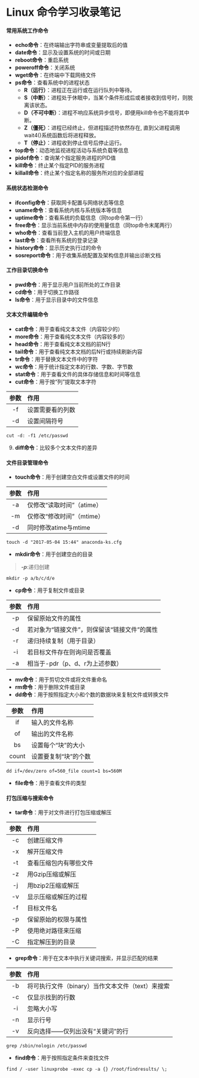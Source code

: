# Linux 命令学习收录笔记

#### 常用系统工作命令
- **echo命令**：在终端输出字符串或变量提取后的值
- **date命令**：显示及设置系统的时间或日期
- **reboot命令**：重启系统
- **poweroff命令**：关闭系统
- **wget命令**：在终端中下载网络文件
- **ps命令**：查看系统中的进程状态
  - **R（运行）**：进程正在运行或在运行队列中等待。
  - **S（中断）**：进程处于休眠中，当某个条件形成后或者接收到信号时，则脱离该状态。
  - **D（不可中断）**：进程不响应系统异步信号，即便用kill命令也不能将其中断。
  - **Z（僵死）**：进程已经终止，但进程描述符依然存在, 直到父进程调用wait4()系统函数后将进程释放。
  - **T（停止）**：进程收到停止信号后停止运行。
- **top命令**：动态地监视进程活动与系统负载等信息
- **pidof命令**：查询某个指定服务进程的PID值
- **kill命令**：终止某个指定PID的服务进程
- **killall命令**：终止某个指定名称的服务所对应的全部进程

#### 系统状态检测命令
- **ifconfig命令**：获取网卡配置与网络状态等信息
- **uname命令**：查看系统内核与系统版本等信息
- **uptime命令**：查看系统的负载信息（同top命令第一行）
- **free命令**：显示当前系统中内存的使用量信息（同top命令末尾两行）
- **who命令**：查看当前登入主机的用户终端信息
- **last命令**：查看所有系统的登录记录
- **history命令**：显示历史执行过的命令
- **sosreport命令**：用于收集系统配置及架构信息并输出诊断文档

#### 工作目录切换命令
- **pwd命令**：用于显示用户当前所处的工作目录
- **cd命令**：用于切换工作路径
- **ls命令**：用于显示目录中的文件信息

#### 文本文件编辑命令
- **cat命令**：用于查看纯文本文件（内容较少的）
- **more命令**：用于查看纯文本文件（内容较多的）
- **head命令**：用于查看纯文本文档的前N行
- **tail命令**：用于查看纯文本文档的后N行或持续刷新内容
- **tr命令**：用于替换文本文件中的字符
- **wc命令**：用于统计指定文本的行数、字数、字节数
- **stat命令**：用于查看文件的具体存储信息和时间等信息
- **cut命令**：用于按“列”提取文本字符 

| 参数 | 作用 |
| :---: | :--- |
| -f | 设置需要看的列数 |
| -d | 设置间隔符号 |

`cut -d: -f1 /etc/passwd`
  
9. **diff命令**：比较多个文本文件的差异

#### 文件目录管理命令
- **touch命令**：用于创建空白文件或设置文件的时间

| 参数 | 作用 |
| :---: | :--- |
| -a | 仅修改“读取时间”（atime）|
| -m | 仅修改“修改时间”（mtime）|
| -d | 同时修改atime与mtime |

`touch -d "2017-05-04 15:44" anaconda-ks.cfg`

- **mkdir命令**：用于创建空白的目录 

> ***-p***:递归创建

`mkdir -p a/b/c/d/e`

- **cp命令**：用于复制文件或目录

| 参数 | 作用 |
| :---: | :--- |
| -p | 保留原始文件的属性 |
| -d | 若对象为“链接文件”，则保留该“链接文件”的属性 |
| -r | 递归持续复制（用于目录） |
| -i | 若目标文件存在则询问是否覆盖 |
| -a | 相当于-pdr（p、d、r为上述参数）|

- **mv命令**：用于剪切文件或将文件重命名
- **rm命令**：用于删除文件或目录
- **dd命令**：用于按照指定大小和个数的数据块来复制文件或转换文件 

| 参数 | 作用 |
| :---: | :--- |
| if | 输入的文件名称 |
| of | 输出的文件名称 |
| bs | 设置每个“块”的大小 |
| count | 设置要复制“块”的个数 |

`dd if=/dev/zero of=560_file count=1 bs=560M`

- **file命令**：用于查看文件的类型

#### 打包压缩与搜索命令
- **tar命令**：用于对文件进行打包压缩或解压

| 参数 | 作用 |
| :---: | :--- |
| -c | 创建压缩文件 |
| -x | 解开压缩文件 |
| -t | 查看压缩包内有哪些文件 |
| -z | 用Gzip压缩或解压 |
| -j | 用bzip2压缩或解压 |
| -v | 显示压缩或解压的过程 |
| -f | 目标文件名 |
| -p | 保留原始的权限与属性 |
| -P | 使用绝对路径来压缩 |
| -C | 指定解压到的目录 |

- **grep命令**：用于在文本中执行关键词搜索，并显示匹配的结果

| 参数 | 作用 |
| :---: | :--- |
| -b | 将可执行文件（binary）当作文本文件（text）来搜索 |
| -c | 仅显示找到的行数 |
| -i | 忽略大小写 |
| -n | 显示行号 |
| -v | 反向选择——仅列出没有“关键词”的行 |

`grep /sbin/nologin /etc/passwd`

- **find命令**：用于按照指定条件来查找文件

`find / -user linuxprobe -exec cp -a {} /root/findresults/ \;`


